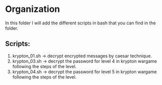 # Organization
In this folder I will add the different scripts in bash that you can find in the folder.

## Scripts:
1) krypton_01.sh -> decrypt encrypted messages by caesar technique.
2) krypton_03.sh -> decrypt the password for level 4 in krypton wargame following the steps of the level.
3) krypton_04.sh -> decrypt the password for level 5 in krypton wargame following the steps of the level.
